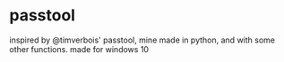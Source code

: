 # passtool
inspired by @timverbois' passtool, mine made in python, and with some other functions. made for windows 10
